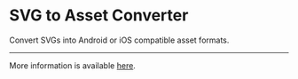 SVG to Asset Converter
===========

Convert SVGs into Android or iOS compatible asset formats.

---

More information is available [here](https://svg2asset.kobalt.dev).